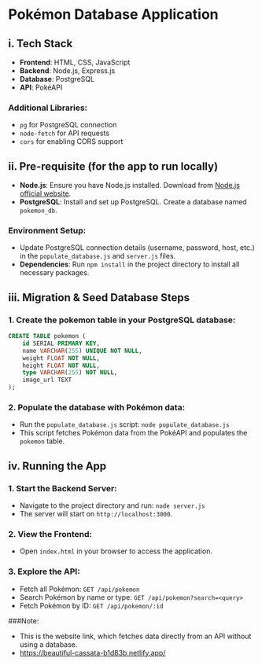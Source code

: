 # Pokémon Database Application

## i. Tech Stack

- **Frontend**: HTML, CSS, JavaScript
- **Backend**: Node.js, Express.js
- **Database**: PostgreSQL
- **API**: PokéAPI

### Additional Libraries:
- `pg` for PostgreSQL connection
- `node-fetch` for API requests
- `cors` for enabling CORS support

## ii. Pre-requisite (for the app to run locally)

- **Node.js**: Ensure you have Node.js installed. Download from [Node.js official website](https://nodejs.org/).
- **PostgreSQL**: Install and set up PostgreSQL. Create a database named `pokemon_db`.

### Environment Setup:
- Update PostgreSQL connection details (username, password, host, etc.) in the `populate_database.js` and `server.js` files.
- **Dependencies**: Run `npm install` in the project directory to install all necessary packages.

## iii. Migration & Seed Database Steps

### 1. Create the pokemon table in your PostgreSQL database:

```sql
CREATE TABLE pokemon (
    id SERIAL PRIMARY KEY,
    name VARCHAR(255) UNIQUE NOT NULL,
    weight FLOAT NOT NULL,
    height FLOAT NOT NULL,
    type VARCHAR(255) NOT NULL,
    image_url TEXT
);
```
### 2. Populate the database with Pokémon data:
- Run the `populate_database.js` script:
```node populate_database.js ```
- This script fetches Pokémon data from the PokéAPI and populates the `pokemon` table.

## iv. Running the App

### 1. Start the Backend Server:

- Navigate to the project directory and run:
```node server.js```
- The server will start on `http://localhost:3000`.

### 2. View the Frontend:

- Open `index.html` in your browser to access the application.

### 3. Explore the API:

- Fetch all Pokémon: `GET /api/pokemon`
- Search Pokémon by name or type: `GET /api/pokemon?search=<query>`
- Fetch Pokémon by ID: `GET /api/pokemon/:id`

###Note:
- This is the website link, which fetches data directly from an API without using a database.
- https://beautiful-cassata-b1d83b.netlify.app/
